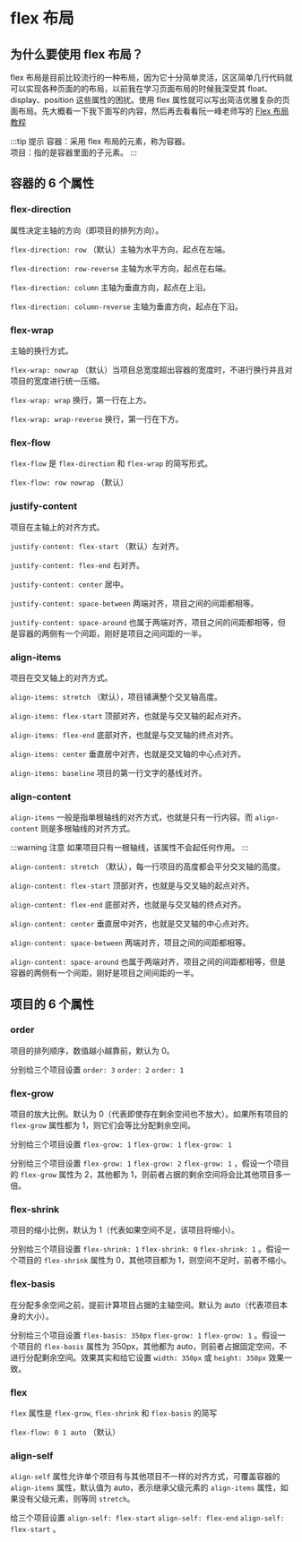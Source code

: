 <script lang="ts" setup>
import Demo1 from "./flex/Demo1.vue"
import Demo2 from "./flex/Demo2.vue"
import Demo3 from "./flex/Demo3.vue"
import Demo4 from "./flex/Demo4.vue"
import Demo5 from "./flex/Demo5.vue"
import Demo6 from "./flex/Demo6.vue"
import Demo7 from "./flex/Demo7.vue"
import Demo8 from "./flex/Demo8.vue"
import Demo9 from "./flex/Demo9.vue"
import Demo10 from "./flex/Demo10.vue"
import Demo11 from "./flex/Demo11.vue"
import Demo12 from "./flex/Demo12.vue"
import Demo13 from "./flex/Demo13.vue"
import Demo14 from "./flex/Demo14.vue"
import Demo15 from "./flex/Demo15.vue"
import Demo16 from "./flex/Demo16.vue"
import Demo17 from "./flex/Demo17.vue"
import Demo18 from "./flex/Demo18.vue"
import Demo19 from "./flex/Demo19.vue"
import Demo20 from "./flex/Demo20.vue"
import Demo21 from "./flex/Demo21.vue"
import Demo22 from "./flex/Demo22.vue"
import Demo23 from "./flex/Demo23.vue"
import Demo24 from "./flex/Demo24.vue"
import Demo25 from "./flex/Demo25.vue"
import Demo26 from "./flex/Demo26.vue"
import Demo27 from "./flex/Demo27.vue"
import Demo28 from "./flex/Demo28.vue"
import Demo29 from "./flex/Demo29.vue"
import { loginRead } from '@/utils/login-read'

loginRead('c10007')
</script>

# <AppCode code="14" /> flex 布局

<ClientOnly><AppRead code="c10007" /></ClientOnly>

## 为什么要使用 flex 布局？

flex 布局是目前比较流行的一种布局，因为它十分简单灵活，区区简单几行代码就可以实现各种页面的的布局，以前我在学习页面布局的时候我深受其 float、display、position 这些属性的困扰。使用 flex 属性就可以写出简洁优雅复杂的页面布局。先大概看一下我下面写的内容，然后再去看看阮一峰老师写的 [Flex 布局教程](http://www.ruanyifeng.com/blog/2015/07/flex-grammar.html)

:::tip 提示
容器：采用 flex 布局的元素，称为容器。 <br />
项目：指的是容器里面的子元素。
:::

## 容器的 6 个属性

### flex-direction

属性决定主轴的方向（即项目的排列方向）。

`flex-direction: row` （默认）主轴为水平方向，起点在左端。

<AppCard>
    <Demo1 />
</AppCard>

`flex-direction: row-reverse` 主轴为水平方向，起点在右端。

<AppCard>
    <Demo2 />
</AppCard>

`flex-direction: column` 主轴为垂直方向，起点在上沿。

<AppCard>
    <Demo3 />
</AppCard>

`flex-direction: column-reverse` 主轴为垂直方向，起点在下沿。

<AppCard>
    <Demo4 />
</AppCard>

### flex-wrap

主轴的换行方式。

`flex-wrap: nowrap` （默认）当项目总宽度超出容器的宽度时，不进行换行并且对项目的宽度进行统一压缩。

<AppCard>
    <Demo5 />
</AppCard>

`flex-wrap: wrap` 换行，第一行在上方。

<AppCard>
    <Demo6 />
</AppCard>

`flex-wrap: wrap-reverse` 换行，第一行在下方。

<AppCard>
    <Demo7 />
</AppCard>

### flex-flow

`flex-flow` 是 `flex-direction` 和 `flex-wrap` 的简写形式。

`flex-flow: row nowrap` （默认）

### justify-content

项目在主轴上的对齐方式。

`justify-content: flex-start` （默认）左对齐。

<AppCard>
    <Demo8 />
</AppCard>

`justify-content: flex-end` 右对齐。

<AppCard>
    <Demo9 />
</AppCard>

`justify-content: center` 居中。

<AppCard>
    <Demo10 />
</AppCard>

`justify-content: space-between` 两端对齐，项目之间的间距都相等。

<AppCard>
    <Demo11 />
</AppCard>

`justify-content: space-around` 也属于两端对齐，项目之间的间距都相等，但是容器的两侧有一个间距，刚好是项目之间间距的一半。

<AppCard>
    <Demo12 />
</AppCard>

### align-items

项目在交叉轴上的对齐方式。

`align-items: stretch` （默认），项目铺满整个交叉轴高度。

<AppCard>
    <Demo13 />
</AppCard>

`align-items: flex-start` 顶部对齐，也就是与交叉轴的起点对齐。

<AppCard>
    <Demo14 />
</AppCard>

`align-items: flex-end` 底部对齐，也就是与交叉轴的终点对齐。

<AppCard>
    <Demo15 />
</AppCard>

`align-items: center` 垂直居中对齐，也就是交叉轴的中心点对齐。

<AppCard>
    <Demo16 />
</AppCard>

`align-items: baseline` 项目的第一行文字的基线对齐。

<AppCard>
    <Demo17 />
</AppCard>

### align-content

`align-items` 一般是指单根轴线的对齐方式，也就是只有一行内容。而 `align-content` 则是多根轴线的对齐方式。

:::warning 注意
如果项目只有一根轴线，该属性不会起任何作用。
:::

`align-content: stretch` （默认），每一行项目的高度都会平分交叉轴的高度。

<AppCard>
    <Demo18 />
</AppCard>

`align-content: flex-start` 顶部对齐，也就是与交叉轴的起点对齐。

<AppCard>
    <Demo19 />
</AppCard>

`align-content: flex-end` 底部对齐，也就是与交叉轴的终点对齐。

<AppCard>
    <Demo20 />
</AppCard>

`align-content: center` 垂直居中对齐，也就是交叉轴的中心点对齐。

<AppCard>
    <Demo21 />
</AppCard>

`align-content: space-between` 两端对齐，项目之间的间距都相等。

<AppCard>
    <Demo22 />
</AppCard>

`align-content: space-around` 也属于两端对齐，项目之间的间距都相等，但是容器的两侧有一个间距，刚好是项目之间间距的一半。

<AppCard>
    <Demo23 />
</AppCard>

## 项目的 6 个属性

### order

项目的排列顺序，数值越小越靠前，默认为 0。

分别给三个项目设置 `order: 3` `order: 2` `order: 1`

<AppCard>
    <Demo24 />
</AppCard>

### flex-grow

项目的放大比例。默认为 0（代表即使存在剩余空间也不放大）。如果所有项目的 `flex-grow` 属性都为 1，则它们会等比分配剩余空间。

分别给三个项目设置 `flex-grow: 1` `flex-grow: 1` `flex-grow: 1`

<AppCard>
    <Demo25 />
</AppCard>

分别给三个项目设置 `flex-grow: 1` `flex-grow: 2` `flex-grow: 1` ，假设一个项目的 `flex-grow` 属性为 2，其他都为 1，则前者占据的剩余空间将会比其他项目多一倍。

<AppCard>
    <Demo26 />
</AppCard>

### flex-shrink

项目的缩小比例，默认为 1（代表如果空间不足，该项目将缩小）。

分别给三个项目设置 `flex-shrink: 1` `flex-shrink: 0` `flex-shrink: 1` 。假设一个项目的 `flex-shrink` 属性为 0，其他项目都为 1，则空间不足时，前者不缩小。

<AppCard>
    <Demo27 />
</AppCard>

### flex-basis

在分配多余空间之前，提前计算项目占据的主轴空间。默认为 auto（代表项目本身的大小）。

分别给三个项目设置 `flex-basis: 350px` `flex-grow: 1` `flex-grow: 1` 。假设一个项目的 `flex-basis` 属性为 350px，其他都为 auto，则前者占据固定空间，不进行分配剩余空间。效果其实和给它设置 `width: 350px` 或 `height: 350px` 效果一致。

<AppCard>
    <Demo28 />
</AppCard>

### flex

`flex` 属性是 `flex-grow`, `flex-shrink` 和 `flex-basis` 的简写

`flex-flow: 0 1 auto` （默认）

### align-self

`align-self` 属性允许单个项目有与其他项目不一样的对齐方式，可覆盖容器的 `align-items` 属性，默认值为 auto，表示继承父级元素的 `align-items` 属性，如果没有父级元素，则等同 `stretch`。

给三个项目设置 `align-self: flex-start` `align-self: flex-end` `align-self: flex-start` 。

<AppCard>
    <Demo29 />
</AppCard>

<AppComment />
